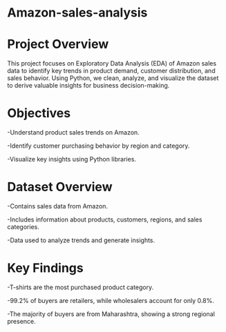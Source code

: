 # Amazon-sales-analysis

# Project Overview
This project focuses on Exploratory Data Analysis (EDA) of Amazon sales data to identify key trends in product demand, customer distribution, and sales behavior. Using Python, we clean, analyze, and visualize the dataset to derive valuable insights for business decision-making.

# Objectives

-Understand product sales trends on Amazon.

-Identify customer purchasing behavior by region and category.

-Visualize key insights using Python libraries.

# Dataset Overview

-Contains sales data from Amazon.

-Includes information about products, customers, regions, and sales categories.

-Data used to analyze trends and generate insights.

# Key Findings

-T-shirts are the most purchased product category.

-99.2% of buyers are retailers, while wholesalers account for only 0.8%.

-The majority of buyers are from Maharashtra, showing a strong regional presence.
